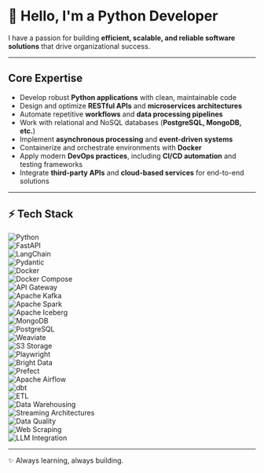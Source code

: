 # 👋 Hello, I'm a Python Developer  

I have a passion for building **efficient, scalable, and reliable software solutions** that drive organizational success.  

---

## Core Expertise  

- Develop robust **Python applications** with clean, maintainable code  
- Design and optimize **RESTful APIs** and **microservices architectures**  
- Automate repetitive **workflows** and **data processing pipelines**  
- Work with relational and NoSQL databases (**PostgreSQL, MongoDB, etc.**)  
- Implement **asynchronous processing** and **event-driven systems**  
- Containerize and orchestrate environments with **Docker**  
- Apply modern **DevOps practices**, including **CI/CD automation** and testing frameworks  
- Integrate **third-party APIs** and **cloud-based services** for end-to-end solutions  

---

## ⚡ Tech Stack  

![Python](https://img.shields.io/badge/Python-3.10%2B-blue)  
![FastAPI](https://img.shields.io/badge/Framework-FastAPI-teal)  
![LangChain](https://img.shields.io/badge/Orchestration-LangChain-yellow)  
![Pydantic](https://img.shields.io/badge/Validation-Pydantic-purple)  
![Docker](https://img.shields.io/badge/Container-Docker-blueviolet)  
![Docker Compose](https://img.shields.io/badge/Container-Docker%20Compose-lightblue)  
![API Gateway](https://img.shields.io/badge/API-Gateway-red)  
![Apache Kafka](https://img.shields.io/badge/Streaming-Apache%20Kafka-orange)  
![Apache Spark](https://img.shields.io/badge/BigData-Apache%20Spark-yellowgreen)  
![Apache Iceberg](https://img.shields.io/badge/DataLake-Apache%20Iceberg-lightgrey)  
![MongoDB](https://img.shields.io/badge/Database-MongoDB-green)  
![PostgreSQL](https://img.shields.io/badge/Database-PostgreSQL-blue)  
![Weaviate](https://img.shields.io/badge/VectorDB-Weaviate-orange)  
![S3 Storage](https://img.shields.io/badge/Storage-S3%20Compatible-darkblue)  
![Playwright](https://img.shields.io/badge/Testing-Playwright-brightgreen)  
![Bright Data](https://img.shields.io/badge/Proxy-BrightData-lightgrey)  
![Prefect](https://img.shields.io/badge/Orchestration-Prefect-navy)  
![Apache Airflow](https://img.shields.io/badge/Orchestration-Apache%20Airflow-skyblue)  
![dbt](https://img.shields.io/badge/Transformation-dbt-red)  
![ETL](https://img.shields.io/badge/Data-ETL-yellow)  
![Data Warehousing](https://img.shields.io/badge/Data-Warehousing-brown)  
![Streaming Architectures](https://img.shields.io/badge/Data-Streaming%20Architectures-orange)  
![Data Quality](https://img.shields.io/badge/Data-Quality-green)  
![Web Scraping](https://img.shields.io/badge/Data-Web%20Scraping-blueviolet)  
![LLM Integration](https://img.shields.io/badge/AI-LLM%20Integration-darkgreen)  

---

✨ Always learning, always building.  
